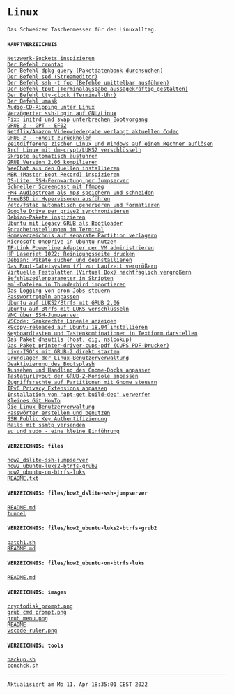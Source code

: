 # `Linux`

`Das Schweizer Taschenmesser für den Linuxalltag.`

#### `HAUPTVERZEICHNIS`

[`Netzwerk-Sockets inspizieren`](check_nw-sockets.md)<br>
[`Der Befehl crontab`](command_crontab.md)<br>
[`Der Befehl dpkg-query (Paketdatenbank durchsuchen)`](command_dpkg-query.md)<br>
[`Der Befehl sed (Streameditor)`](command_sed.md)<br>
[`Der Befehl ssh -t foo (Befehle umittelbar ausführen)`](command_ssh_-t.md)<br>
[`Der Befehl tput (Terminalausgabe aussagekräftig gestalten)`](command_tput.md)<br>
[`Der Befehl tty-clock (Terminal-Uhr)`](command_tty-clock.md)<br>
[`Der Befehl umask`](command_umask.md)<br>
[`Audio-CD-Ripping unter Linux`](do_cd-ripping.md)<br>
[`Verzögerter ssh-Login auf GNU/Linux`](fix_delayed-ssh-login.md)<br>
[`Fix: initrd und swap unterbrechen Bootvorgang`](fix_frozen-bootstrap.md)<br>
[`GRUB 2 - GPT - EF02`](fix_gpt-for-grub2.md)<br>
[`Netflix/Amazon Videowiedergabe verlangt aktuellen Codec`](fix_netflix-amazon-av.md)<br>
[`GRUB 2 - Hoheit zurückholen`](fix_rebind-grub.md)<br>
[`Zeitdifferenz zischen Linux und Windows auf einem Rechner auflösen`](fix_timediff_linux_win.md)<br>
[`Arch Linux mit dm-crypt/LUKS2 verschlüsseln`](how2_arch-on-dm-crypt-luks2.md)<br>
[`Skripte automatisch ausführen`](how2_autostart-scripts.md)<br>
[`GRUB Version 2.06 kompilieren`](how2_build-grub2-on-debian.md)<br>
[`WeeChat aus den Quellen installieren`](how2_build-weechat@ubuntu.md)<br>
[`MBR (Master Boot Record) inspizieren`](how2_check-mbr.md)<br>
[`DS-Lite: SSH-Fernwartung per Jumpserver`](how2_dslite-ssh-jumpserver.md)<br>
[`Schneller Screencast mit ffmpeg`](how2_ffmpeg-screencast.md)<br>
[`FM4 Audiostream als mp3 speichern und schneiden`](how2_fm4-record+cut.md)<br>
[`FreeBSD in Hypervisoren ausführen`](how2_freeBSD-hypervision.md)<br>
[`/etc/fstab automatisch generieren und formatieren`](how2_generate-fstab.md)<br>
[`Google Drive per grive2 synchronisieren`](how2_grive2-googledrive-sync.md)<br>
[`Debian-Pakete inspizieren`](how2_inspect-deb-files.md)<br>
[`Ubuntu mit Legacy GRUB als Bootloader`](how2_install-legacy-GRUB.md)<br>
[`Spracheinstellungen im Terminal`](how2_locale-settings.md)<br>
[`Homeverzeichnis auf separate Partition verlagern`](how2_move-home.md)<br>
[`Microsoft OneDrive in Ubuntu nutzen`](how2_onedrive_on_ubuntu.md)<br>
[`TP-Link Powerline Adapter per VM administrieren`](how2_powerline-on-linux.md)<br>
[`HP Laserjet 1022: Reinigungsseite drucken`](how2_print-cleansheet.md)<br>
[`Debian: Pakete suchen und deinstallieren`](how2_remove-deb-pakets.md)<br>
[`Das Root-Dateisystem (/) zur Laufzeit vergrößern`](how2_resize_rootfs-partition.md)<br>
[`Virtuelle Festplatten (Virtual Box) nachträglich vergrößern`](how2_resize_vbox-hd.md)<br>
[`Befehlszeilenparameter in Skripten`](how2_script-arguments.md)<br>
[`eml-Dateien in Thunderbird importieren`](how2_thunderbird-import-eml.md)<br>
[`Das Logging von cron-Jobs steuern`](how2_tweak-cron-logging.md)<br>
[`Passwortregeln anpassen`](how2_tweak-pw-strength.md)<br>
[`Ubuntu auf LUKS2/Btrfs mit GRUB 2.06`](how2_ubuntu-luks2-btrfs-grub2.md)<br>
[`Ubuntu auf Btrfs mit LUKS verschlüsseln`](how2_ubuntu-on-btrfs-luks.md)<br>
[`VNC über SSH-Jumpserver`](how2_vnc-ssh-jumpserver.md)<br>
[`VSCode: Senkrechte Lineale anzeigen`](how2_vscode-rulers.md)<br>
[`k9copy-reloaded auf Ubuntu 18.04 installieren`](install_k9copy-reloaded.md)<br>
[`Keyboardtasten und Tastenkombinationen in Textform darstellen`](keyboard-key-symbols.md)<br>
[`Das Paket dnsutils (host, dig, nslookup)`](paket_dnsutils.md)<br>
[`Das Paket printer-driver-cups-pdf (CUPS PDF-Drucker)`](paket_printer-driver-cups-pdf.md)<br>
[`Live-ISO's mit GRUB-2 direkt starten`](starting_iso-s_with_grub2.md)<br>
[`Grundlagen der Linux-Benutzerverwaltung`](the_user-management.md)<br>
[`Deaktivierung des Bootsplash`](turn-off_bootsplash.md)<br>
[`Aussehen und Handling des Gnome-Docks anpassen`](tweak_gnome-dock.md)<br>
[`Tastaturlayout der GRUB-2-Konsole anpassen`](tweak_grub2-keyboard-layout.md)<br>
[`Zugriffsrechte auf Partitionen mit Gnome steuern`](tweak_hd-access-per-gnome.md)<br>
[`IPv6 Privacy Extensions anpassen`](tweak_privacy-extensions.md)<br>
[`Installation von "apt-get build-dep" verwerfen`](undo_apt-get_build-dep.md)<br>
[`Kleines Git HowTo`](use_git.md)<br>
[`Die Linux Benutzerverwaltung`](use_linux-user-management.md)<br>
[`Passwörter erstellen und benutzen`](use_passwords.md)<br>
[`SSH Public Key Authentifizierung`](use_ssh-pka.md)<br>
[`Mails mit ssmtp versenden`](use_ssmtp.md)<br>
[`su und sudo - eine kleine Einführung`](use_su-sudo.md)<br>

#### `VERZEICHNIS: files`

[`how2_dslite-ssh-jumpserver`](files/how2_dslite-ssh-jumpserver)<br>
[`how2_ubuntu-luks2-btrfs-grub2`](files/how2_ubuntu-luks2-btrfs-grub2)<br>
[`how2_ubuntu-on-btrfs-luks`](files/how2_ubuntu-on-btrfs-luks)<br>
[`README.txt`](files/README.txt)<br>

#### `VERZEICHNIS: files/how2_dslite-ssh-jumpserver`

[`README.md`](files/how2_dslite-ssh-jumpserver/README.md)<br>
[`tunnel`](files/how2_dslite-ssh-jumpserver/tunnel)<br>

#### `VERZEICHNIS: files/how2_ubuntu-luks2-btrfs-grub2`

[`patch1.sh`](files/how2_ubuntu-luks2-btrfs-grub2/patch1.sh)<br>
[`README.md`](files/how2_ubuntu-luks2-btrfs-grub2/README.md)<br>

#### `VERZEICHNIS: files/how2_ubuntu-on-btrfs-luks`

[`README.md`](files/how2_ubuntu-on-btrfs-luks/README.md)<br>

#### `VERZEICHNIS: images`

[`cryptodisk_prompt.png`](images/cryptodisk_prompt.png)<br>
[`grub_cmd_prompt.png`](images/grub_cmd_prompt.png)<br>
[`grub_menu.png`](images/grub_menu.png)<br>
[`README`](images/README)<br>
[`vscode-ruler.png`](images/vscode-ruler.png)<br>

#### `VERZEICHNIS: tools`

[`backup.sh`](tools/backup.sh)<br>
[`conchck.sh`](tools/conchck.sh)<br>

---

`Aktualisiert am Mo 11. Apr 18:35:01 CEST 2022`
